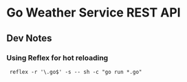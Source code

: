 # Go Weather Service REST API





## Dev Notes
### Using Reflex for hot reloading

     reflex -r '\.go$' -s -- sh -c "go run *.go"
